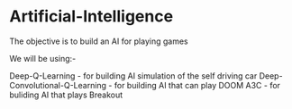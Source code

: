 # Artificial-Intelligence

The objective is to build an AI for playing games

We will be using:-
 
Deep-Q-Learning 				- for building AI simulation of the self driving car 
Deep-Convolutional-Q-Learning	- for building AI that can play DOOM
A3C								- for buliding AI that plays Breakout